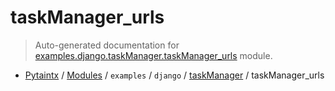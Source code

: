 # taskManager_urls

> Auto-generated documentation for [examples.django.taskManager.taskManager_urls](../../../../examples/django.nV/taskManager/taskManager_urls.py) module.

- [Pytaintx](../../../README.md#pytaintx-index) / [Modules](../../../README.md#pytaintx-modules) / `examples` / `django` / [taskManager](index.md#taskmanager) / taskManager_urls
